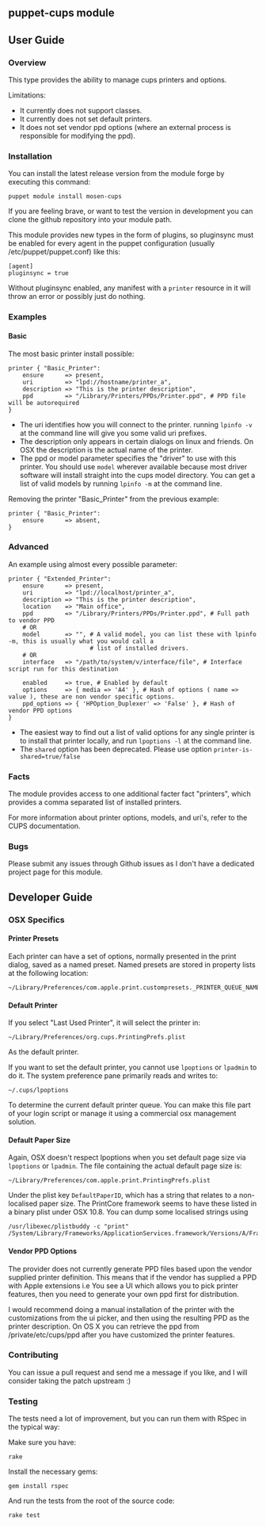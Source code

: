 ## puppet-cups module

## User Guide

### Overview

This type provides the ability to manage cups printers and options.

Limitations:
+ It currently does not support classes.
+ It currently does not set default printers.
+ It does not set vendor ppd options (where an external process is responsible for modifying the ppd).

### Installation

You can install the latest release version from the module forge by executing this command:

    puppet module install mosen-cups

If you are feeling brave, or want to test the version in development you can clone the github repository into
your module path.

This module provides new types in the form of plugins, so pluginsync must be enabled for every agent in the
puppet configuration (usually /etc/puppet/puppet.conf) like this:

    [agent]
    pluginsync = true

Without pluginsync enabled, any manifest with a `printer` resource in it will throw an error
or possibly just do nothing.

### Examples

#### Basic

The most basic printer install possible:

    printer { "Basic_Printer":
        ensure      => present,
        uri         => "lpd://hostname/printer_a",
        description => "This is the printer description",
        ppd         => "/Library/Printers/PPDs/Printer.ppd", # PPD file will be autorequired
    }

- The uri identifies how you will connect to the printer. running `lpinfo -v` at the command line will give you some
valid uri prefixes.
- The description only appears in certain dialogs on linux and friends. On OSX the description is the actual name of
the printer.
- The ppd or model parameter specifies the "driver" to use with this printer. You should use `model` wherever available
because most driver software will install straight into the cups model directory. You can get a list of valid models by
running `lpinfo -m` at the command line.

Removing the printer "Basic_Printer" from the previous example:

    printer { "Basic_Printer":
        ensure      => absent,
    }

### Advanced

An example using almost every possible parameter:

    printer { "Extended_Printer":
        ensure      => present,
        uri         => "lpd://localhost/printer_a",
        description => "This is the printer description",
        location    => "Main office",
        ppd         => "/Library/Printers/PPDs/Printer.ppd", # Full path to vendor PPD
        # OR
        model       => "", # A valid model, you can list these with lpinfo -m, this is usually what you would call a
                           # list of installed drivers.
        # OR
        interface   => "/path/to/system/v/interface/file", # Interface script run for this destination

        enabled     => true, # Enabled by default
        options     => { media => 'A4' }, # Hash of options ( name => value ), these are non vendor specific options.
        ppd_options => { 'HPOption_Duplexer' => 'False' }, # Hash of vendor PPD options
    }

- The easiest way to find out a list of valid options for any single printer is to install that printer locally, and
run `lpoptions -l` at the command line.
- The `shared` option has been deprecated. Please use option `printer-is-shared=true/false`

### Facts

The module provides access to one additional facter fact "printers", which provides a comma separated list of installed
printers.

For more information about printer options, models, and uri's, refer to the CUPS documentation.

### Bugs

Please submit any issues through Github issues as I don't have a dedicated project page for this module.

## Developer Guide

### OSX Specifics

#### Printer Presets

Each printer can have a set of options, normally presented in the print dialog, saved as a named preset.
Named presets are stored in property lists at the following location:

    ~/Library/Preferences/com.apple.print.custompresets._PRINTER_QUEUE_NAME_.plist

#### Default Printer

If you select "Last Used Printer", it will select the printer in:

    ~/Library/Preferences/org.cups.PrintingPrefs.plist

As the default printer.

If you want to set the default printer, you cannot use `lpoptions` or `lpadmin` to do it. The system preference pane
primarily reads and writes to:

    ~/.cups/lpoptions

To determine the current default printer queue. You can make this file part of your login script or manage it using
a commercial osx management solution.

#### Default Paper Size

Again, OSX doesn't respect lpoptions when you set default page size via `lpoptions` or `lpadmin`.
The file containing the actual default page size is:

    ~/Library/Preferences/com.apple.print.PrintingPrefs.plist

Under the plist key `DefaultPaperID`, which has a string that relates to a non-localised paper size. The PrintCore
framework seems to have these listed in a binary plist under OSX 10.8. You can dump some localised strings using

    /usr/libexec/plistbuddy -c "print" /System/Library/Frameworks/ApplicationServices.framework/Versions/A/Frameworks/PrintCore.framework/Versions/Current/Resources/English.lproj/Localizable.strings

#### Vendor PPD Options

The provider does not currently generate PPD files based upon the vendor supplied printer definition. This means that
if the vendor has supplied a PPD with Apple extensions i.e You see a UI which allows you to pick printer features, then
you need to generate your own ppd first for distribution.

I would recommend doing a manual installation of the printer with the customizations from the ui picker, and then using
the resulting PPD as the printer description. On OS X you can retrieve the ppd from /private/etc/cups/ppd after you have
customized the printer features.

### Contributing

You can issue a pull request and send me a message if you like, and I will consider taking the patch upstream :)

### Testing

The tests need a lot of improvement, but you can run them with RSpec in the typical way:

Make sure you have:

    rake

Install the necessary gems:

    gem install rspec

And run the tests from the root of the source code:

    rake test
